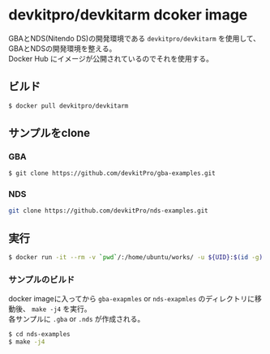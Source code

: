 # devkitpro/devkitarm dcoker image
GBAとNDS(Nitendo DS)の開発環境である `devkitpro/devkitarm` を使用して、GBAとNDSの開発環境を整える。 \
Docker Hub にイメージが公開されているのでそれを使用する。

## ビルド

```bash
$ docker pull devkitpro/devkitarm
```

## サンプルをclone
### GBA

```bash
$ git clone https://github.com/devkitPro/gba-examples.git
```

### NDS
```bash
git clone https://github.com/devkitPro/nds-examples.git
```

## 実行

```bash
$ docker run -it --rm -v `pwd`/:/home/ubuntu/works/ -u ${UID}:$(id -g) devkitpro/devkitarm
```

### サンプルのビルド
docker imageに入ってから `gba-exapmles` or `nds-exapmles` のディレクトリに移動後、 `make -j4` を実行。 \
各サンプルに `.gba` or `.nds` が作成される。

```bash
$ cd nds-examples
$ make -j4
```
